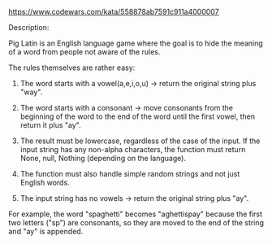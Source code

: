 https://www.codewars.com/kata/558878ab7591c911a4000007

Description:

Pig Latin is an English language game where the goal is to hide the meaning of a word from people not aware of the rules.

The rules themselves are rather easy:

1) The word starts with a vowel(a,e,i,o,u) -> return the original string plus "way".

2) The word starts with a consonant -> move consonants from the beginning of the word to the end of the word until the first vowel, then return it plus "ay".

3) The result must be lowercase, regardless of the case of the input. If the input string has any non-alpha characters, the function must return None, null, Nothing (depending on the language).

4) The function must also handle simple random strings and not just English words.

5) The input string has no vowels -> return the original string plus "ay".

For example, the word "spaghetti" becomes "aghettispay" because the first two letters ("sp") are consonants, so they are moved to the end of the string and "ay" is appended.